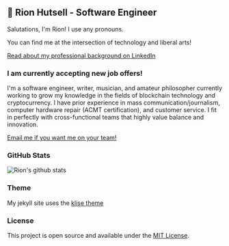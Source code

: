 ## 👾 Rion Hutsell - Software Engineer

Salutations, I'm Rion! I use any pronouns.

You can find me at the intersection of technology and liberal arts!

[Read about my professional background on LinkedIn](https://www.linkedin.com/in/rion-hutsell/)  

### I am currently accepting new job offers!

I'm a software engineer, writer, musician, and amateur philosopher currently working to grow my knowledge in the fields of blockchain technology and cryptocurrency. I have prior experience in mass communication/journalism, computer hardware repair (ACMT certification), and customer service. I fit in perfectly with cross-functional teams that highly value balance and innovation.

[Email me if you want me on your team!](mailto:sciencefixion@pm.me)


### GitHub Stats

![Rion's github stats](https://github-readme-stats.vercel.app/api?username=sciencefixion&show_icons=true&theme=synthwave)

### Theme

My jekyll site uses the [klise theme](https://github.com/piharpi/jekyll-klise)

### License

This project is open source and available under the [MIT License](LICENSE).
